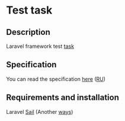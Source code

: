 # Test task

## Description

Laravel framework test [task](https://github.com/DvaPacana/test-task-backend)

## Specification

You can read the specification [here](/specification.en.md) ([RU](/specification.ru.md))

## Requirements and installation

Laravel [Sail](https://laravel.com/docs/9.x/sail) (Another [ways](https://laravel.com/docs/9.x/installation))

